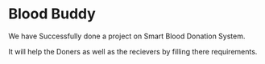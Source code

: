 # Blood Buddy

We have Successfully done a project on Smart Blood Donation System.

It will help the Doners as well as the recievers by filling there requirements.